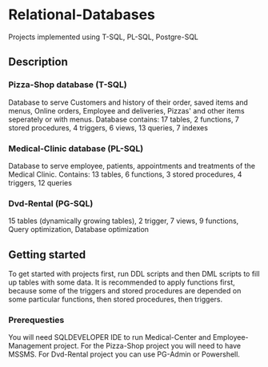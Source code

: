 # Relational-Databases
Projects implemented using T-SQL, PL-SQL, Postgre-SQL

## Description

### Pizza-Shop database (T-SQL)
Database to serve Customers and history of their order, saved items and menus, Online orders, Employee and deliveries, Pizzas' and other items seperately or with menus.
Database contains:
17 tables,
2 functions,
7 stored procedures,
4 triggers,
6 views,
13 queries,
7 indexes

### Medical-Clinic database (PL-SQL)
Database to serve employee, patients, appointments and treatments of the Medical Clinic. 
Contains:
13 tables,
6 functions,
3 stored procedures,
4 triggers,
12 queries

### Dvd-Rental (PG-SQL)
15 tables (dynamically growing tables),
2 trigger,
7 views,
9 functions,
Query optimization,
Database optimization


## Getting started
To get started with projects first, run DDL scripts and then DML scripts to fill up tables with some data. It is recommended to apply functions first, because some of the triggers and stored procedures are depended on some particular functions, then stored procedures, then triggers.

### Prerequesties
You will need SQLDEVELOPER IDE to run Medical-Center and Employee-Management project. For the Pizza-Shop project you will need to have MSSMS. For Dvd-Rental project you can use PG-Admin or Powershell.
